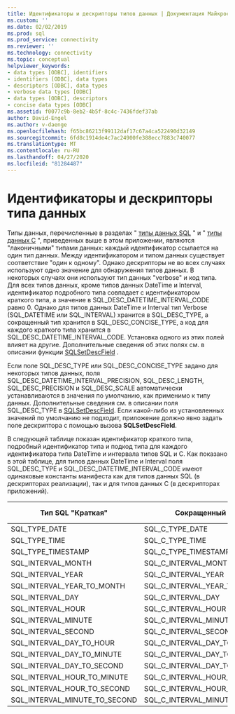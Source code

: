 ```yaml
---
title: Идентификаторы и дескрипторы типов данных | Документация Майкрософт
ms.custom: ''
ms.date: 02/02/2019
ms.prod: sql
ms.prod_service: connectivity
ms.reviewer: ''
ms.technology: connectivity
ms.topic: conceptual
helpviewer_keywords:
- data types [ODBC], identifiers
- identifiers [ODBC], data types
- descriptors [ODBC], data types
- verbose data types [ODBC]
- data types [ODBC], descriptors
- concise data types [ODBC]
ms.assetid: f0077c9b-8eb2-4b5f-8c4c-7436fdef37ab
author: David-Engel
ms.author: v-daenge
ms.openlocfilehash: f65bc86213f99112daf17c67a4ca522490d32149
ms.sourcegitcommit: 6fd8c1914de4c7ac24900fe388ecc7883c740077
ms.translationtype: MT
ms.contentlocale: ru-RU
ms.lasthandoff: 04/27/2020
ms.locfileid: "81284487"
---
```

# <a name="data-type-identifiers-and-descriptors"></a>Идентификаторы и дескрипторы типа данных
Типы данных, перечисленные в разделах " [типы данных SQL](../../../odbc/reference/appendixes/sql-data-types.md) " и " [типы данных C](../../../odbc/reference/appendixes/c-data-types.md) ", приведенных выше в этом приложении, являются "лаконичными" типами данных: каждый идентификатор ссылается на один тип данных. Между идентификатором и типом данных существует соответствие "один к одному". Однако дескрипторы не во всех случаях используют одно значение для обнаружения типов данных. В некоторых случаях они используют тип данных "verbose" и код типа. Для всех типов данных, кроме типов данных DateTime и Interval, идентификатор подробного типа совпадает с идентификатором краткого типа, а значение в SQL_DESC_DATETIME_INTERVAL_CODE равно 0. Однако для типов данных DateTime и Interval тип Verbose (SQL_DATETIME или SQL_INTERVAL) хранится в SQL_DESC_TYPE, а сокращенный тип хранится в SQL_DESC_CONCISE_TYPE, а код для каждого краткого типа хранится в SQL_DESC_DATETIME_INTERVAL_CODE. Установка одного из этих полей влияет на другие. Дополнительные сведения об этих полях см. в описании функции [SQLSetDescField](../../../odbc/reference/syntax/sqlsetdescfield-function.md) .  
  
 Если поле SQL_DESC_TYPE или SQL_DESC_CONCISE_TYPE задано для некоторых типов данных, поля SQL_DESC_DATETIME_INTERVAL_PRECISION, SQL_DESC_LENGTH, SQL_DESC_PRECISION и SQL_DESC_SCALE автоматически устанавливаются в значения по умолчанию, как применимо к типу данных. Дополнительные сведения см. в описании поля SQL_DESC_TYPE в [SQLSetDescField](../../../odbc/reference/syntax/sqlsetdescfield-function.md). Если какой-либо из установленных значений по умолчанию не подходит, приложение должно явно задать поле дескриптора с помощью вызова **SQLSetDescField**.  
  
 В следующей таблице показан идентификатор краткого типа, подробный идентификатор типа и подкод типа для каждого идентификатора типа DateTime и интервала типов SQL и C. Как показано в этой таблице, для типов данных DateTime и Interval поля SQL_DESC_TYPE и SQL_DESC_DATETIME_INTERVAL_CODE имеют одинаковые константы манифеста как для типов данных SQL (в дескрипторах реализации), так и для типов данных C (в дескрипторах приложений).  
  
|Тип SQL "Краткая"|Сокращенный тип C|Подробный тип|DATETIME_INTERVAL_CODE|  
|----------------------|--------------------|------------------|------------------------------|  
|SQL_TYPE_DATE|SQL_C_TYPE_DATE|SQL_DATETIME|SQL_CODE_DATE|  
|SQL_TYPE_TIME|SQL_C_TYPE_TIME|SQL_DATETIME|SQL_CODE_TIME|  
|SQL_TYPE_TIMESTAMP|SQL_C_TYPE_TIMESTAMP|SQL_DATETIME|SQL_CODE_TIMESTAMP|  
|SQL_INTERVAL_MONTH|SQL_C_INTERVAL_MONTH|SQL_INTERVAL|SQL_CODE_MONTH|  
|SQL_INTERVAL_YEAR|SQL_C_INTERVAL_YEAR|SQL_INTERVAL|SQL_CODE_YEAR|  
|SQL_INTERVAL_YEAR_TO_MONTH|SQL_C_INTERVAL_YEAR_TO_MONTH|SQL_INTERVAL|SQL_CODE_YEAR_TO_MONTH|  
|SQL_INTERVAL_DAY|SQL_C_INTERVAL_DAY|SQL_INTERVAL|SQL_CODE_DAY|  
|SQL_INTERVAL_HOUR|SQL_C_INTERVAL_HOUR|SQL_INTERVAL|SQL_CODE_HOUR|  
|SQL_INTERVAL_MINUTE|SQL_C_INTERVAL_MINUTE|SQL_INTERVAL|SQL_CODE_MINUTE|  
|SQL_INTERVAL_SECOND|SQL_C_INTERVAL_SECOND|SQL_INTERVAL|SQL_CODE_SECOND|  
|SQL_INTERVAL_DAY_TO_HOUR|SQL_C_INTERVAL_DAY_TO_HOUR|SQL_INTERVAL|SQL_CODE_DAY_TO_HOUR|  
|SQL_INTERVAL_DAY_TO_MINUTE|SQL_C_INTERVAL_DAY_TO_MINUTE|SQL_INTERVAL|SQL_CODE_DAY_TO_MINUTE|  
|SQL_INTERVAL_DAY_TO_SECOND|SQL_C_INTERVAL_DAY_TO_SECOND|SQL_INTERVAL|SQL_CODE_DAY_TO_SECOND|  
|SQL_INTERVAL_HOUR_TO_MINUTE|SQL_C_INTERVAL_HOUR_TO_MINUTE|SQL_INTERVAL|SQL_CODE_HOUR_TO_MINUTE|  
|SQL_INTERVAL_HOUR_TO_SECOND|SQL_C_INTERVAL_HOUR_TO_SECOND|SQL_INTERVAL|SQL_CODE_HOUR_TO_SECOND|  
|SQL_INTERVAL_MINUTE_TO_SECOND|SQL_C_INTERVAL_MINUTE_TO_SECOND|SQL_INTERVAL|SQL_CODE_MINUTE_TO_SECOND|
